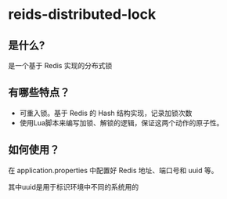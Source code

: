 # reids-distributed-lock


## 是什么?

是一个基于 Redis 实现的分布式锁

## 有哪些特点？

* 可重入锁。基于 Redis 的 Hash 结构实现，记录加锁次数
* 使用Lua脚本来编写加锁、解锁的逻辑，保证这两个动作的原子性。

## 如何使用？

在 application.properties 中配置好 Redis 地址、端口号和 uuid 等。

其中uuid是用于标识环境中不同的系统用的
